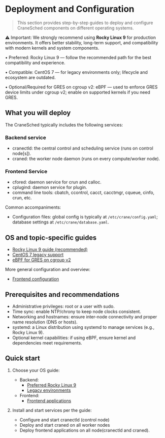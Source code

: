 # Deployment and Configuration

>This section provides step-by-step guides to deploy and configure CraneSched components on different operating systems.

⚠️ Important: We strongly recommend using **Rocky Linux 9** for production environments. It offers better stability, long-term support, and compatibility with modern kernels and system components.

• Preferred: Rocky Linux 9 — follow the recommended path for the best compatibility and experience.

• Compatible: CentOS 7 — for legacy environments only; lifecycle and ecosystem are outdated.

• Optional/Required for GRES on cgroup v2: eBPF — used to enforce GRES device limits under cgroup v2; enable on supported kernels if you need GRES.

## What you will deploy

The CraneSched typically includes the following services:

### Backend service
- cranectld: the central control and scheduling service (runs on control node[s]).
- craned: the worker node daemon (runs on every compute/worker node).

### Frontend Service
- cfored: daemon service for crun and calloc.
- cplugind: daemon service for plugin.
- command line tools: cbatch, ccontrol, cacct, cacctmgr, cqueue, cinfo, crun, etc.

Common accompaniments:

- Configuration files: global config is typically at `/etc/crane/config.yaml`; database settings at `/etc/crane/database.yaml`.

## OS and topic-specific guides

- [Rocky Linux 9 guide (recommended)](./Backend/Rocky9.md)
- [CentOS 7 legacy support](./Backend/Centos7.md)
- [eBPF for GRES on cgroup v2](./Backend/EBPF.md)

More general configuration and overview:

- [Frontend configuration](./Frontend.md)

## Prerequisites and recommendations

- Administrative privileges: root or a user with sudo.
- Time sync: enable NTP/chrony to keep node clocks consistent.
- Networking and hostnames: ensure inter-node connectivity and proper name resolution (DNS or hosts).
- systemd: a Linux distribution using systemd to manage services (e.g., Rocky Linux 9).
- Optional kernel capabilities: if using eBPF, ensure kernel and dependencies meet requirements.

## Quick start

1) Choose your OS guide:
    - Backend:
        - [Preferred Rocky Linux 9](./Backend/Rocky9.md)
        - [Legacy environments](./Backend/Centos7.md)
    - Frontend:
        - [Frontend applications](./Frontend.md)

2) Install and start services per the guide:
    - Configure and start cranectld (control node)
    - Deploy and start craned on all worker nodes
    - Deploy frontend applications on all node(cranectld and craned).
